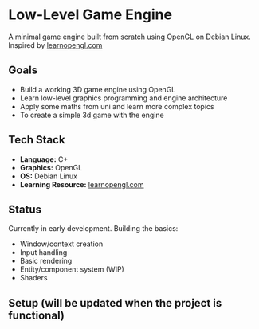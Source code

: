 # Low-Level Game Engine

A minimal game engine built from scratch using OpenGL on Debian Linux.  
Inspired by [learnopengl.com](https://learnopengl.com/)

## Goals

- Build a working 3D game engine using OpenGL
- Learn low-level graphics programming and engine architecture
- Apply some maths from uni and learn more complex topics
- To create a simple 3d game with the engine

## Tech Stack

- **Language:** C+
- **Graphics:** OpenGL
- **OS:** Debian Linux
- **Learning Resource:** [learnopengl.com](https://learnopengl.com/)

## Status

Currently in early development. Building the basics:
- Window/context creation
- Input handling
- Basic rendering
- Entity/component system (WIP)
- Shaders

## Setup (will be updated when the project is functional)


